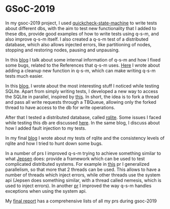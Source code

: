 # GSoC-2019

In my gsoc-2019 project, I used [quickcheck-state-machine](https://github.com/advancedtelematic/quickcheck-state-machine) 
to write tests about different dbs, with the aim to test new functionality that I added to these dbs, provide good examples 
of how to write tests using q-s-m, and also improve q-s-m itself. I also created a q-s-m test of a distributed database, which also allows injected errors, like partitioning of nodes, stopping and restoring nodes, pausing and unpausing.

In this [blog](https://github.com/kderme/gsoc/blob/master/blog/References.md) I talk about some internal information of 
q-s-m and how I fixed some bugs, related to the References that q-s-m uses. 
[Here](https://github.com/kderme/gsoc/blob/master/blog/cleanup.md) I wrote about adding a cleanup new function in q-s-m, which can make writing q-s-m tests much easier.

In this [blog](https://github.com/kderme/gsoc/blob/master/blog/blog-sqlite.md), I wrote about the most interesting stuff I
noticed while testing SQLite. Apart from simply writing tests, I developed a new way to access the SQLite in parallel, 
inspired by [this](https://news.ycombinator.com/item?id=20047918). In short, the idea is to fork a thread and pass all write
requests through a TBQueue, allowing only the forked thread to have access to the db for write operations.

After that I tested a distributed database, called [rqlite](https://github.com/rqlite/rqlite). 
Some issues I faced while testing this db are discussed
[here](https://github.com/kderme/gsoc/blob/master/blog/rqlite.md). In the same blog, I discuss about how I added fault
injection to my tests.

In my final [blog](https://github.com/kderme/gsoc/blob/master/blog/rqlite-test.md) I wrote about my tests of rqlite and
the consistency levels of rqlite and how I tried to hunt down some bugs.

In a number of prs I improved q-s-m trying to achieve something similar to what [Jepsen](https://jepsen.io/) does: provide a framework which can be used to test complicated distributed systems. For example in [this](https://github.com/advancedtelematic/quickcheck-state-machine/pull/324) pr I generalized parallelism, so that more that 2 threads can be used. This allows to have a number of threads which inject errors, while other threads use the system api (Jepsen does something similar, with a thread called nemesis, which is used to inject errors). In another [pr](https://github.com/advancedtelematic/quickcheck-state-machine/pull/331) I improved the way q-s-m handles exceptions when using the system api.

My [final report](https://github.com/kderme/gsoc/blob/master/blog/report.md) has a comprehensive lists of all my prs during 
gsoc-2019

